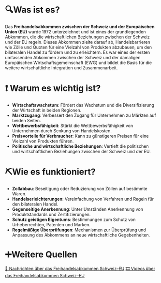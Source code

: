 # 🔍Was ist es?
Das **Freihandelsabkommen zwischen der Schweiz und der Europäischen Union (EU)** wurde 1972 unterzeichnet und ist eines der grundlegenden Abkommen, die die wirtschaftlichen Beziehungen zwischen der Schweiz und der EU regeln. Dieses Abkommen zielte darauf ab, Handelsbarrieren wie Zölle und Quoten für eine Vielzahl von Produkten abzubauen, um den bilateralen Handel zu fördern und zu erleichtern. Es war eines der ersten umfassenden Abkommen zwischen der Schweiz und der damaligen Europäischen Wirtschaftsgemeinschaft (EWG) und bildet die Basis für die weitere wirtschaftliche Integration und Zusammenarbeit.

# ❗ Warum es wichtig ist?
- **Wirtschaftswachstum**: Fördert das Wachstum und die Diversifizierung der Wirtschaft in beiden Regionen.
- **Marktzugang**: Verbessert den Zugang für Unternehmen zu Märkten auf beiden Seiten.
- **Wettbewerbsfähigkeit**: Stärkt die Wettbewerbsfähigkeit von Unternehmen durch Senkung von Handelskosten.
- **Preisvorteile für Verbraucher**: Kann zu günstigeren Preisen für eine Vielzahl von Produkten führen.
- **Politische und wirtschaftliche Beziehungen**: Vertieft die politischen und wirtschaftlichen Beziehungen zwischen der Schweiz und der EU.

# ⛏Wie es funktioniert?
- **Zollabbau**: Beseitigung oder Reduzierung von Zöllen auf bestimmte Waren.
- **Handelserleichterungen**: Vereinfachung von Verfahren und Regeln für den bilateralen Handel.
- **Gegenseitige Anerkennung**: Unter Umständen Anerkennung von Produktstandards und Zertifizierungen.
- **Schutz geistigen Eigentums**: Bestimmungen zum Schutz von Urheberrechten, Patenten und Marken.
- **Regelmäßige Überprüfungen**: Mechanismen zur Überprüfung und Anpassung des Abkommens an neue wirtschaftliche Gegebenheiten.

# ➕Weitere Quellen
[📄 Nachrichten über das Freihandelsabkommen Schweiz–EU](https://www.google.com/search?q=Freihandelsabkommen+Schweiz%E2%80%93EU&tbm=nws)
[🎞 Videos über das Freihandelsabkommen Schweiz–EU](https://www.google.com/search?q=Freihandelsabkommen+Schweiz%E2%80%93EU&tbm=vid)